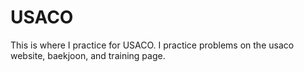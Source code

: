 # USACO
This is where I practice for USACO. I practice problems on the usaco website, baekjoon, and training page. 
